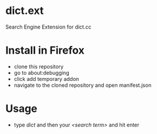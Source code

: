 # dict.ext
Search Engine Extension for dict.cc

# Install in Firefox
* clone this repository
* go to about:debugging 
* click add temporary addon
* navigate to the cloned repository and open manifest.json

# Usage
* type _dict_ and then your *\<search term\>* and hit enter
